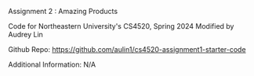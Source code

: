 Assignment 2 : Amazing Products

Code for Northeastern University's CS4520, Spring 2024
Modified by Audrey Lin

Github Repo: https://github.com/aulin1/cs4520-assignment1-starter-code

Additional Information: N/A